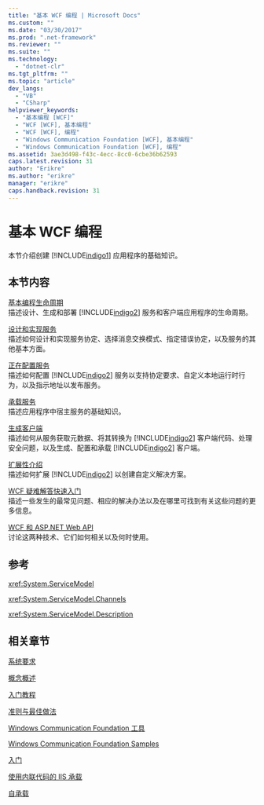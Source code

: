 ```yaml
---
title: "基本 WCF 编程 | Microsoft Docs"
ms.custom: ""
ms.date: "03/30/2017"
ms.prod: ".net-framework"
ms.reviewer: ""
ms.suite: ""
ms.technology: 
  - "dotnet-clr"
ms.tgt_pltfrm: ""
ms.topic: "article"
dev_langs: 
  - "VB"
  - "CSharp"
helpviewer_keywords: 
  - "基本编程 [WCF]"
  - "WCF [WCF], 基本编程"
  - "WCF [WCF], 编程"
  - "Windows Communication Foundation [WCF], 基本编程"
  - "Windows Communication Foundation [WCF], 编程"
ms.assetid: 3ae3d498-f43c-4ecc-8cc0-6cbe36b62593
caps.latest.revision: 31
author: "Erikre"
ms.author: "erikre"
manager: "erikre"
caps.handback.revision: 31
---
```

# 基本 WCF 编程
本节介绍创建 [!INCLUDE[indigo1](../../../includes/indigo1-md.md)] 应用程序的基础知识。  
  
## 本节内容  
 [基本编程生命周期](../../../docs/framework/wcf/basic-programming-lifecycle.md)  
 描述设计、生成和部署 [!INCLUDE[indigo2](../../../includes/indigo2-md.md)] 服务和客户端应用程序的生命周期。  
  
 [设计和实现服务](../../../docs/framework/wcf/designing-and-implementing-services.md)  
 描述如何设计和实现服务协定、选择消息交换模式、指定错误协定，以及服务的其他基本方面。  
  
 [正在配置服务](../../../docs/framework/wcf/configuring-services.md)  
 描述如何配置 [!INCLUDE[indigo2](../../../includes/indigo2-md.md)] 服务以支持协定要求、自定义本地运行时行为，以及指示地址以发布服务。  
  
 [承载服务](../../../docs/framework/wcf/hosting-services.md)  
 描述应用程序中宿主服务的基础知识。  
  
 [生成客户端](../../../docs/framework/wcf/building-clients.md)  
 描述如何从服务获取元数据、将其转换为 [!INCLUDE[indigo2](../../../includes/indigo2-md.md)] 客户端代码、处理安全问题，以及生成、配置和承载 [!INCLUDE[indigo2](../../../includes/indigo2-md.md)] 客户端。  
  
 [扩展性介绍](../../../docs/framework/wcf/introduction-to-extensibility.md)  
 描述如何扩展 [!INCLUDE[indigo2](../../../includes/indigo2-md.md)] 以创建自定义解决方案。  
  
 [WCF 疑难解答快速入门](../../../docs/framework/wcf/wcf-troubleshooting-quickstart.md)  
 描述一些发生的最常见问题、相应的解决办法以及在哪里可找到有关这些问题的更多信息。  
  
 [WCF 和 ASP.NET Web API](../../../docs/framework/wcf/wcf-and-aspnet-web-api.md)  
 讨论这两种技术、它们如何相关以及何时使用。  
  
## 参考  
 <xref:System.ServiceModel>  
  
 <xref:System.ServiceModel.Channels>  
  
 <xref:System.ServiceModel.Description>  
  
## 相关章节  
 [系统要求](../../../docs/framework/wcf/wcf-system-requirements.md)  
  
 [概念概述](../../../docs/framework/wcf/conceptual-overview.md)  
  
 [入门教程](../../../docs/framework/wcf/getting-started-tutorial.md)  
  
 [准则与最佳做法](../../../docs/framework/wcf/guidelines-and-best-practices.md)  
  
 [Windows Communication Foundation 工具](../../../docs/framework/wcf/tools.md)  
  
 [Windows Communication Foundation Samples](http://msdn.microsoft.com/zh-cn/8ec9d192-5d81-4f64-bfd3-90c5e5858c91)  
  
 [入门](../../../docs/framework/wcf/samples/getting-started-sample.md)  
  
 [使用内联代码的 IIS 承载](../../../docs/framework/wcf/samples/iis-hosting-using-inline-code.md)  
  
 [自承载](../../../docs/framework/wcf/samples/self-host.md)